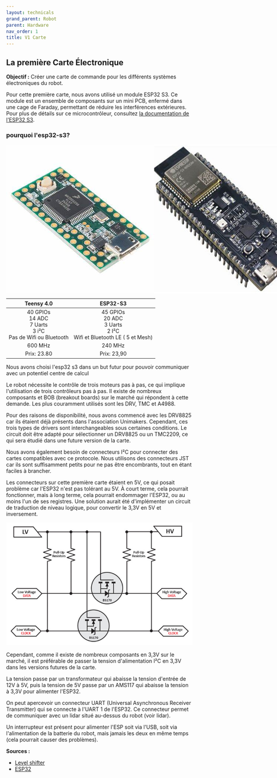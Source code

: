 ```yaml
---
layout: technicals
grand_parent: Robot
parent: Hardware
nav_order: 1
title: V1 Carte
---
```


## La première Carte Électronique

**Objectif :** Créer une carte de commande pour les différents systèmes électroniques du robot.

<kicanvas-embed src="./V1_carte_files/MainBoardV1.kicad_sch" controls="basic"></kicanvas-embed>

Pour cette première carte, nous avons utilisé un module ESP32 S3. Ce module est un ensemble de composants sur un mini PCB, enfermé dans une cage de Faraday, permettant de réduire les interférences extérieures. Pour plus de détails sur ce microcontrôleur, consultez [la documentation de l'ESP32 S3](https://www.espressif.com/sites/default/files/documentation/esp32-s3_datasheet_en.pdf).

### pourquoi l'esp32-s3?


<div style="display: flex;">
    <img src="./V1_carte_files/TEENSY40.jpeg" alt="Teensy4.0" class="image">
    <img src="./V1_carte_files/ESP32S3.jpeg" alt="Esp32-S3" class="image">
</div>

|                             Teensy 4.0                              |                                   ESP32-S3                                   |
| :-----------------------------------------------------------------: | :--------------------------------------------------------------------------: |
| 40 GPIOs<br>14 ADC<br>7 Uarts<br> 3 i²C<br>Pas de Wifi ou Bluetooth | 45 GPIOs<br>20 ADC<br>3 Uarts<br>2 I²C<br>Wifi et Bluetooth LE ( 5 et Mesh) |
|                               600 MHz                               |                                   240 MHz                                    |
|                             Prix: 23.80                             |                                 Prix: 23,90                                  |



Nous avons choisi l'esp32 s3 dans un but futur pour pouvoir communiquer avec un potentiel centre de calcul

Le robot nécessite le contrôle de trois moteurs pas à pas, ce qui implique l'utilisation de trois contrôleurs pas à pas. Il existe de nombreux composants et BOB (breakout boards) sur le marché qui répondent à cette demande. Les plus couramment utilisés sont les DRV, TMC et A4988.

Pour des raisons de disponibilité, nous avons commencé avec les DRV8825 car ils étaient déjà présents dans l'association Unimakers. Cependant, ces trois types de drivers sont interchangeables sous certaines conditions. Le circuit doit être adapté pour sélectionner un DRV8825 ou un TMC2209, ce qui sera étudié dans une future version de la carte.

Nous avons également besoin de connecteurs I²C pour connecter des cartes compatibles avec ce protocole. Nous utilisons des connecteurs JST car ils sont suffisamment petits pour ne pas être encombrants, tout en étant faciles à brancher.

Les connecteurs sur cette première carte étaient en 5V, ce qui posait problème car l'ESP32 n'est pas tolérant au 5V. À court terme, cela pourrait fonctionner, mais à long terme, cela pourrait endommager l'ESP32, ou au moins l'un de ses registres. Une solution aurait été d'implémenter un circuit de traduction de niveau logique, pour convertir le 3,3V en 5V et inversement.

![Illustration d'un level shifter](./V1_carte_files/logic-level-shifting-basics.jpg)

Cependant, comme il existe de nombreux composants en 3,3V sur le marché, il est préférable de passer la tension d'alimentation I²C en 3,3V dans les versions futures de la carte.

La tension passe par un transformateur qui abaisse la tension d'entrée de 12V à 5V, puis la tension de 5V passe par un AMS117 qui abaisse la tension à 3,3V pour alimenter l'ESP32.

On peut apercevoir un connecteur UART (Universal Asynchronous Receiver Transmitter) qui se connecte à l'UART 1 de l'ESP32. Ce connecteur permet de communiquer avec un lidar situé au-dessus du robot (voir lidar).

Un interrupteur est présent pour alimenter l'ESP soit via l'USB, soit via l'alimentation de la batterie du robot, mais jamais les deux en même temps (cela pourrait causer des problèmes).



**Sources :**
- [Level shifter](https://www.digikey.com/en/blog/logic-level-shifting-basics)
- [ESP32](https://www.espressif.com/en/products/socs/esp32-s3)

